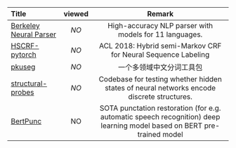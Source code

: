 | Title                                                        | viewed |                         Remark                         |
| :----------------------------------------------------------- | :----: | :----------------------------------------------------: |
| [Berkeley Neural Parser](https://github.com/nikitakit/self-attentive-parser) |*NO*| High-accuracy NLP parser with models for 11 languages. |
| [HSCRF-pytorch](https://github.com/ZhixiuYe/HSCRF-pytorch) | *NO* | ACL 2018: Hybrid semi-Markov CRF for Neural Sequence Labeling |
| [pkuseg](https://github.com/lancopku/PKUSeg-python) | *NO* | 一个多领域中文分词工具包|
| [structural-probes](https://github.com/john-hewitt/structural-probes/) | *NO* | Codebase for testing whether hidden states of neural networks encode discrete structures. |
| [BertPunc](https://github.com/nkrnrnk/BertPunc) | NO | SOTA punctation restoration (for e.g. automatic speech recognition) deep learning model based on BERT pre-trained model |


